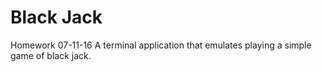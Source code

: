 # Black Jack
Homework 07-11-16
A terminal application that emulates playing a simple game of black jack.

